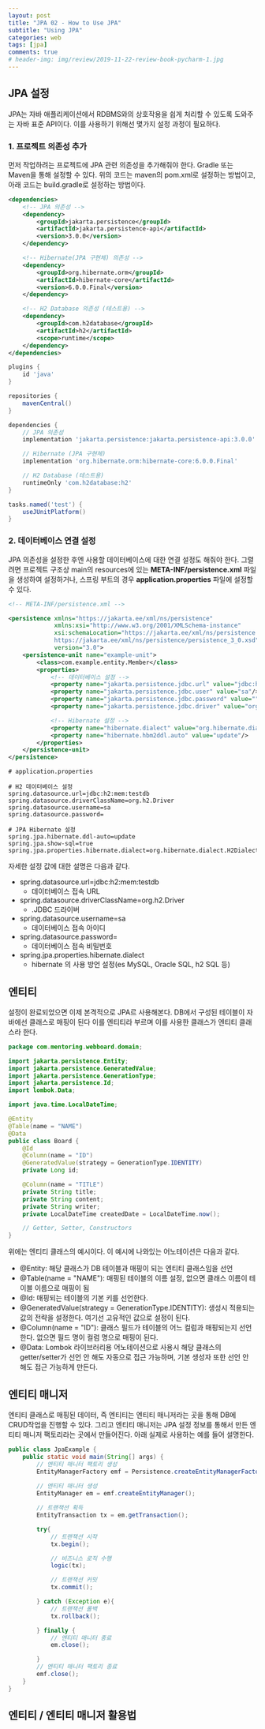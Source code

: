 ```yaml
---  
layout: post  
title: "JPA 02 - How to Use JPA"  
subtitle: "Using JPA"  
categories: web  
tags: [jpa]   
comments: true  
# header-img: img/review/2019-11-22-review-book-pycharm-1.jpg  
---  
```

  
## JPA 설정
JPA는 자바 애플리케이션에서 RDBMS와의 상호작용을 쉽게 처리할 수 있도록 도와주는 자바 표준 API이다. 이를 사용하기 위해선 몇가지 설정 과정이 필요하다.

### 1. 프로젝트 의존성 추가
먼저 작업하려는 프로젝트에 JPA 관련 의존성을 추가해줘야 한다. Gradle 또는 Maven을 통해 설정할 수 있다. 위의 코드는 maven의 pom.xml로 설정하는 방법이고, 아래 코드는 build.gradle로 설정하는 방법이다.
```xml
<dependencies>
    <!-- JPA 의존성 -->
    <dependency>
        <groupId>jakarta.persistence</groupId>
        <artifactId>jakarta.persistence-api</artifactId>
        <version>3.0.0</version>
    </dependency>

    <!-- Hibernate(JPA 구현체) 의존성 -->
    <dependency>
        <groupId>org.hibernate.orm</groupId>
        <artifactId>hibernate-core</artifactId>
        <version>6.0.0.Final</version>
    </dependency>

    <!-- H2 Database 의존성 (테스트용) -->
    <dependency>
        <groupId>com.h2database</groupId>
        <artifactId>h2</artifactId>
        <scope>runtime</scope>
    </dependency>
</dependencies>
```

```groovy
plugins {
    id 'java'
}

repositories {
    mavenCentral()
}

dependencies {
    // JPA 의존성
    implementation 'jakarta.persistence:jakarta.persistence-api:3.0.0'

    // Hibernate (JPA 구현체)
    implementation 'org.hibernate.orm:hibernate-core:6.0.0.Final'

    // H2 Database (테스트용)
    runtimeOnly 'com.h2database:h2'
}

tasks.named('test') {
    useJUnitPlatform()
}
```

### 2. 데이터베이스 연결 설정
JPA 의존성을 설정한 후엔 사용할 데이터베이스에 대한 연결 설정도 해줘야 한다. 그렬려면 프로젝트 구조상 main의 resources에 있는 **META-INF/persistence.xml** 파일을 생성하여 설정하거나, 스프링 부트의 경우 **application.properties** 파일에 설정할 수 있다. 
```xml
<!-- META-INF/persistence.xml -->

<persistence xmlns="https://jakarta.ee/xml/ns/persistence"
             xmlns:xsi="http://www.w3.org/2001/XMLSchema-instance"
             xsi:schemaLocation="https://jakarta.ee/xml/ns/persistence
             https://jakarta.ee/xml/ns/persistence/persistence_3_0.xsd"
             version="3.0">
    <persistence-unit name="example-unit">
        <class>com.example.entity.Member</class>
        <properties>
            <!-- 데이터베이스 설정 -->
            <property name="jakarta.persistence.jdbc.url" value="jdbc:h2:mem:testdb"/>
            <property name="jakarta.persistence.jdbc.user" value="sa"/>
            <property name="jakarta.persistence.jdbc.password" value=""/>
            <property name="jakarta.persistence.jdbc.driver" value="org.h2.Driver"/>

            <!-- Hibernate 설정 -->
            <property name="hibernate.dialect" value="org.hibernate.dialect.H2Dialect"/>
            <property name="hibernate.hbm2ddl.auto" value="update"/>
        </properties>
    </persistence-unit>
</persistence>
```
```properties
# application.properties

# H2 데이터베이스 설정
spring.datasource.url=jdbc:h2:mem:testdb
spring.datasource.driverClassName=org.h2.Driver
spring.datasource.username=sa
spring.datasource.password=

# JPA Hibernate 설정
spring.jpa.hibernate.ddl-auto=update
spring.jpa.show-sql=true
spring.jpa.properties.hibernate.dialect=org.hibernate.dialect.H2Dialect
```

자세한 설정 값에 대한 설명은 다음과 같다.
- spring.datasource.url=jdbc:h2:mem:testdb
  - 데이터베이스 접속 URL
- spring.datasource.driverClassName=org.h2.Driver
  - .JDBC 드라이버
- spring.datasource.username=sa
  - 데이터베이스 접속 아이디
- spring.datasource.password=
  - 데이터베이스 접속 비밀번호
- spring.jpa.properties.hibernate.dialect
  - hibernate 의 사용 방언 설정(es MySQL, Oracle SQL, h2 SQL 등)
  
## 엔티티
설정이 완료되었으면 이제 본격적으로 JPA르 사용해본다. DB에서 구성된 테이블이 자바에선 클래스로 매핑이 된다 이를 엔티티라 부르며 이를 사용한 클래스가 엔티티 클래스라 한다.

```JAVA
package com.mentoring.webboard.domain;

import jakarta.persistence.Entity;
import jakarta.persistence.GeneratedValue;
import jakarta.persistence.GenerationType;
import jakarta.persistence.Id;
import lombok.Data;

import java.time.LocalDateTime;

@Entity
@Table(name = "NAME")
@Data
public class Board {
    @Id
    @Column(name = "ID")
    @GeneratedValue(strategy = GenerationType.IDENTITY)
    private Long id;

    @Column(name = "TITLE")
    private String title;
    private String content;
    private String writer;
    private LocalDateTime createdDate = LocalDateTime.now();

    // Getter, Setter, Constructors
}
```
위에는 엔티티 클래스의 예시이다. 이 예시에 나와있는 어노테이션은 다음과 같다.
- @Entity: 해당 클래스가 DB 테이블과 매핑이 되는 엔티티 클래스임을 선언
- @Table(name = "NAME"): 매핑된 테이블의 이름 설정, 없으면 클래스 이름이 테이블 이름으로 매핑이 됨
- @Id: 매핑되는 테이블의 기본 키를 선언한다.
- @GeneratedValue(strategy = GenerationType.IDENTITY): 생성시 적용되는 값의 전략을 설정한다. 여기선 고유적인 값으로 설정이 된다.
- @Column(name = "ID"): 클래스 필드가 테이블의 어느 컬럼과 매핑되는지 선언한다. 없으면 필드 명이 컬럼 명으로 매핑이 된다.
- @Data: Lombok 라이브러리용 어노테이션으로 사용시 해당 클래스의 getter/setter가 선언 안 해도 자동으로 접근 가능하며, 기본 생성자 또한 선언 안 해도 접근 가능하게 만든다.

## 엔티티 매니저
엔티티 클래스로 매핑된 데이터, 즉 엔티티는 엔티티 매니저라는 곳을 통해 DB에 CRUD작업을 진행할 수 있다. 그리고 엔티티 매니저는 JPA 설정 정보를 통해서 만든 엔티티 매니저 팩토리라는 곳에서 만들어진다. 아래 실제로 사용하는 예를 들어 설명한다.
```java
public class JpaExample {
    public static void main(String[] args) {
        // 엔티티 매니터 팩토리 생성
        EntityManagerFactory emf = Persistence.createEntityManagerFactory("example-unit");
        
        // 엔티티 매니터 생성
        EntityManager em = emf.createEntityManager();

        // 트랜잭션 획득
        EntityTransaction tx = em.getTransaction();

        try{
            // 트랜잭션 시작
            tx.begin();

            // 비즈니스 로직 수행
            logic(tx);

            // 트랜잭션 커밋
            tx.commit();

        } catch (Exception e){
            // 트랜잭션 롤백
            tx.rollback();

        } finally {
            // 엔티티 매니터 종료
            em.close();

        }
        // 엔티티 매니터 팩토리 종료
        emf.close();
    }
}
```


## 엔티티 / 엔티티 매니저 활용법
